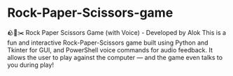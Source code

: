 # Rock-Paper-Scissors-game
🪨📄✂️ Rock Paper Scissors Game (with Voice) - Developed by Alok This is a fun and interactive Rock-Paper-Scissors game built using Python and Tkinter for GUI, and PowerShell voice commands for audio feedback. It allows the user to play against the computer — and the game even talks to you during play!
